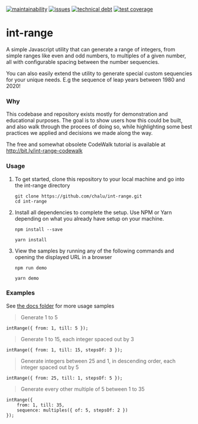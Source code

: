 [![maintainability](https://api.codeclimate.com/v1/badges/4a014530ed6dc1c4331d/maintainability)](https://codeclimate.com/github/chalu/int-range/maintainability) [![issues](https://img.shields.io/codeclimate/issues/chalu/int-range)](https://codeclimate.com/github/chalu/int-range/issues) [![technical debt](https://img.shields.io/codeclimate/tech-debt/chalu/int-range)](https://codeclimate.com/github/chalu/int-range/trends/technical_debt) [![test coverage](https://api.codeclimate.com/v1/badges/4a014530ed6dc1c4331d/test_coverage)](https://codeclimate.com/github/chalu/int-range/test_coverage)

# int-range

A simple Javascript utility that can generate a range of integers, from simple ranges like even and odd numbers, to multiples of a given number, all with configurable spacing between the number sequencies.

You can also easily extend the utility to generate special custom sequencies for your unique needs. E.g the sequence of leap years between 1980 and 2020!

### Why

This codebase and repository exists mostly for demonstration and educational purposes. The goal is to show users how this could be built, and also walk through the procees of doing so, while highlighting some best practices we applied and decisions we made along the way. 

The free and somewhat obsolete CodeWalk tutorial is available at http://bit.ly/int-range-codewalk

### Usage

1. To get started, clone this repository to your local machine and go into the int-range directory

    ```
    git clone https://github.com/chalu/int-range.git
    cd int-range
    ```

2. Install all dependencies to complete the setup. Use NPM or Yarn depending on what you already have setup on your machine.

    ```
    npm install --save
    ```

    ```
    yarn install
    ```

3. View the samples by running any of the following commands and opening the displayed URL in a browser

    ```
    npm run demo
    ```

    ```
    yarn demo
    ```

### Examples

See [the docs folder](https://chalu.github.io/int-range/index.html) for more usage samples

> Generate 1 to 5
```
intRange({ from: 1, till: 5 });
```

> Generate 1 to 15, each integer spaced out by 3
```
intRange({ from: 1, till: 15, stepsOf: 3 });
```

> Generate integers between 25 and 1, in descending order, each integer spaced out by 5
```
intRange({ from: 25, till: 1, stepsOf: 5 });
```

> Generate every other multiple of 5 between 1 to 35
```
intRange({ 
    from: 1, till: 35, 
    sequence: multiples({ of: 5, stepsOf: 2 })
});
```